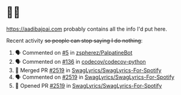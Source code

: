 # 👋🏻
<!--
**aadibajpai/aadibajpai** is a ✨ _special_ ✨ repository because its `README.md` (this file) appears on your GitHub profile.
-->
https://aadibajpai.com probably contains all the info I'd put here.

Recent activity ~~so people can stop saying I do nothing~~:
<!--START_SECTION:activity-->
1. 🗣 Commented on [#5](https://github.com//zspherez/PalpatineBot/issues/5) in [zspherez/PalpatineBot](https://github.com//zspherez/PalpatineBot)
2. 🗣 Commented on [#136](https://github.com//codecov/codecov-python/issues/136) in [codecov/codecov-python](https://github.com//codecov/codecov-python)
3. 🎉 Merged PR [#2519](https://github.com//SwagLyrics/SwagLyrics-For-Spotify/pull/2519) in [SwagLyrics/SwagLyrics-For-Spotify](https://github.com//SwagLyrics/SwagLyrics-For-Spotify)
4. 🗣 Commented on [#2519](https://github.com//SwagLyrics/SwagLyrics-For-Spotify/issues/2519) in [SwagLyrics/SwagLyrics-For-Spotify](https://github.com//SwagLyrics/SwagLyrics-For-Spotify)
5. 💪 Opened PR [#2519](https://github.com//SwagLyrics/SwagLyrics-For-Spotify/pull/2519) in [SwagLyrics/SwagLyrics-For-Spotify](https://github.com//SwagLyrics/SwagLyrics-For-Spotify)
<!--END_SECTION:activity-->
